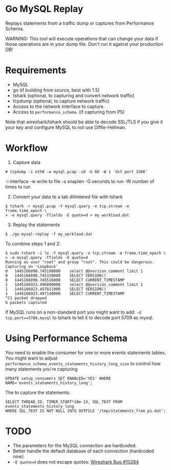 Go MySQL Replay
===============

Replays statements from a traffic dump or captures from Performance Schema.

WARNING: This tool will execute operations that can change your data if those
 operations are in your dump file. Don't run it against your production DB!

Requirements
============

* MySQL
* go (if building from source, best with 1.5)
* tshark (optional, to capturing and convert network traffic)
* tcpdump (optional, to capture network traffic)
* Access to the network interface to capture.
* Access to `performance_schema`. (if capturing from PS)

Note that wireshark/tshark should be able to decode SSL/TLS if you give it
 your key and configure MySQL to not use Diffie-Hellman.

Workflow
========

1. Capture data

```
# tcpdump -i eth0 -w mysql.pcap -s0 -G 60 -W 1 'dst port 3306'
```

-i interface
-w write to file
-s snaplen
-G seconds to run
-W number of times to run

2. Convert your data to a tab dilimtered file with tshark

```
$ tshark -r mysql.pcap -Y mysql.query -e tcp.stream -e frame.time_epoch \
> -e mysql.query -Tfields -E quote=d > my_workload.dat
```

3. Replay the statements

```
$ ./go-mysql-replay -f my_workload.dat
```

To combine steps 1 and 2:

    $ sudo tshark -i lo -Y mysql.query -e tcp.stream -e frame.time_epoch \
    > -e mysql.query -Tfields -E quote=d
    Running as user "root" and group "root". This could be dangerous.
    Capturing on 'Loopback'
    0	1445166898.745198000	select @@version_comment limit 1
    0	1445166898.745338000	SELECT VERSION()
    0	1445166898.745516000	SELECT CURRENT_TIMESTAMP
    1	1445166923.496890000	select @@version_comment limit 1
    1	1445166923.497021000	SELECT VERSION()
    1	1445166923.497140000	SELECT CURRENT_TIMESTAMP
    ^C1 packet dropped
    6 packets captured

If MySQL runs on a non-standard port you might want to add: `-d tcp.port==5709,mysql` to tshark to tell it to decode
port 5709 as mysql.


Using Performance Schema
========================

You need to enable the consumer for one or more events statements tables. You
might want to adjust `performance_schema_events_statements_history_long_size`
to control how many statements you're capturing

    UPDATE setup_consumers SET ENABLED='YES' WHERE NAME='events_statements_history_long';

The to capture the statements:

    SELECT THREAD_ID, TIMER_START*10e-13, SQL_TEXT FROM events_statements_history_long
    WHERE SQL_TEXT IS NOT NULL INTO OUTFILE '/tmp/statements_from_ps.dat';

TODO
====

* The parameters for the MySQL connection are hardcoded.
* Better handle the default database of each connection (hardcoded now).
* `-E quote=d` does not escape quotes: [Wireshark Bug #10284](https://bugs.wireshark.org/bugzilla/show_bug.cgi?id=10284)
